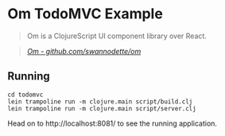 
# Om TodoMVC Example

> Om is a ClojureScript UI component library over React.

> _[Om - github.com/swannodette/om](http://github.com/swannodette/om)_

## Running

    cd todomvc
    lein trampoline run -m clojure.main script/build.clj
    lein trampoline run -m clojure.main script/server.clj

Head on to http://localhost:8081/ to see the running application.
